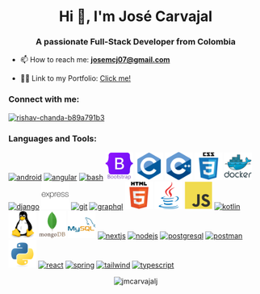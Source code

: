 <h1 align="center">Hi 👋, I'm José Carvajal</h1>
<h3 align="center">A passionate Full-Stack Developer from Colombia</h3>

-   📫 How to reach me: **josemcj07@gmail.com**

-   👨‍💻 Link to my Portfolio: [Click me!](https://josecarvajal.vercel.app)

<h3 align="left">Connect with me:</h3>
<p align="left">
<a href="https://www.linkedin.com/in/jose-miguel-carvajal-jimenez/" target="blank"><img align="center" src="https://raw.githubusercontent.com/rahuldkjain/github-profile-readme-generator/master/src/images/icons/Social/linked-in-alt.svg" alt="rishav-chanda-b89a791b3" height="30" width="40" /></a>
</p>

<h3 align="left">Languages and Tools:</h3>
<p align="left"><a href="https://developer.android.com" target="_blank" rel="noreferrer"><img src="https://cdn.jsdelivr.net/gh/devicons/devicon/icons/android/android-plain.svg" alt="android" width="55" height="55"/></a>&nbsp;<a href="https://angular.io" target="_blank" rel="noreferrer"><img src="https://angular.io/assets/images/logos/angular/angular.svg" alt="angular" width="55" height="55"/></a>&nbsp;<a href="https://www.gnu.org/software/bash/" target="_blank" rel="noreferrer"><img src="https://cdn.jsdelivr.net/gh/devicons/devicon/icons/bash/bash-original.svg" alt="bash" width="55" height="55"/></a>&nbsp;<a href="https://getbootstrap.com" target="_blank" rel="noreferrer"><img src="https://raw.githubusercontent.com/devicons/devicon/master/icons/bootstrap/bootstrap-original-wordmark.svg" alt="bootstrap" width="55" height="55"/></a>&nbsp;<a href="https://www.cprogramming.com/" target="_blank" rel="noreferrer"><img src="https://raw.githubusercontent.com/devicons/devicon/master/icons/c/c-original.svg" alt="c" width="55" height="55"/></a>&nbsp;<a href="https://www.w3schools.com/cpp/" target="_blank" rel="noreferrer"><img src="https://raw.githubusercontent.com/devicons/devicon/master/icons/cplusplus/cplusplus-original.svg" alt="cplusplus" width="55" height="55"/></a>&nbsp;<a href="https://www.w3schools.com/css/" target="_blank" rel="noreferrer"><img src="https://raw.githubusercontent.com/devicons/devicon/master/icons/css3/css3-original-wordmark.svg" alt="css3" width="55" height="55"/></a>&nbsp;<a href="https://www.docker.com/" target="_blank" rel="noreferrer"><img src="https://raw.githubusercontent.com/devicons/devicon/master/icons/docker/docker-original-wordmark.svg" alt="docker" width="55" height="55"/></a>&nbsp;<a href="https://www.djangoproject.com/" target="_blank" rel="noreferrer"><img src="https://cdn.jsdelivr.net/gh/devicons/devicon/icons/django/django-plain-wordmark.svg" alt="django" width="55" height="55"/></a>&nbsp;<a href="https://expressjs.com" target="_blank" rel="noreferrer"><img src="https://raw.githubusercontent.com/devicons/devicon/master/icons/express/express-original-wordmark.svg" alt="express" width="55" height="55"/></a>&nbsp;<a href="https://git-scm.com/" target="_blank" rel="noreferrer"><img src="https://www.vectorlogo.zone/logos/git-scm/git-scm-icon.svg" alt="git" width="55" height="55"/></a>&nbsp;<a href="https://graphql.org" target="_blank" rel="noreferrer"><img src="https://www.vectorlogo.zone/logos/graphql/graphql-icon.svg" alt="graphql" width="55" height="55"/></a>&nbsp;<a href="https://www.w3.org/html/" target="_blank" rel="noreferrer"><img src="https://raw.githubusercontent.com/devicons/devicon/master/icons/html5/html5-original-wordmark.svg" alt="html5" width="55" height="55"/></a>&nbsp;<a href="https://www.java.com" target="_blank" rel="noreferrer"><img src="https://raw.githubusercontent.com/devicons/devicon/master/icons/java/java-original.svg" alt="java" width="55" height="55"/></a>&nbsp;<a href="https://developer.mozilla.org/en-US/docs/Web/JavaScript" target="_blank" rel="noreferrer"><img src="https://raw.githubusercontent.com/devicons/devicon/master/icons/javascript/javascript-original.svg" alt="javascript" width="55" height="55"/></a>&nbsp;<a href="https://kotlinlang.org" target="_blank" rel="noreferrer"><img src="https://www.vectorlogo.zone/logos/kotlinlang/kotlinlang-icon.svg" alt="kotlin" width="55" height="55"/></a>&nbsp;<a href="https://www.linux.org/" target="_blank" rel="noreferrer"><img src="https://raw.githubusercontent.com/devicons/devicon/master/icons/linux/linux-original.svg" alt="linux" width="55" height="55"/></a>&nbsp;<a href="https://www.mongodb.com/" target="_blank" rel="noreferrer"><img src="https://raw.githubusercontent.com/devicons/devicon/master/icons/mongodb/mongodb-original-wordmark.svg" alt="mongodb" width="55" height="55"/></a>&nbsp;<a href="https://www.mysql.com/" target="_blank" rel="noreferrer"><img src="https://raw.githubusercontent.com/devicons/devicon/master/icons/mysql/mysql-original-wordmark.svg" alt="mysql" width="55" height="55"/></a>&nbsp;<a href="https://nextjs.org/" target="_blank" rel="noreferrer"><img src="https://cdn.jsdelivr.net/gh/devicons/devicon/icons/nextjs/nextjs-original.svg" alt="nextjs" width="55" height="55"/></a>&nbsp;<a href="https://nodejs.org" target="_blank" rel="noreferrer"><img src="https://cdn.jsdelivr.net/gh/devicons/devicon/icons/nodejs/nodejs-original-wordmark.svg" alt="nodejs" width="55" height="55"/></a>&nbsp;<a href="https://www.postgresql.org/" target="_blank" rel="noreferrer"><img src="https://cdn.jsdelivr.net/gh/devicons/devicon/icons/postgresql/postgresql-original-wordmark.svg" alt="postgresql" width="55" height="55"/></a>&nbsp;<a href="https://postman.com" target="_blank" rel="noreferrer"><img src="https://www.vectorlogo.zone/logos/getpostman/getpostman-icon.svg" alt="postman" width="55" height="55"/></a>&nbsp;<a href="https://www.python.org" target="_blank" rel="noreferrer"><img src="https://raw.githubusercontent.com/devicons/devicon/master/icons/python/python-original.svg" alt="python" width="55" height="55"/></a>&nbsp;<a href="https://react.dev/" target="_blank" rel="noreferrer"><img src="https://cdn.jsdelivr.net/gh/devicons/devicon/icons/react/react-original.svg" alt="react" width="55" height="55"/></a>&nbsp;<a href="https://spring.io/" target="_blank" rel="noreferrer"><img src="https://cdn.jsdelivr.net/gh/devicons/devicon/icons/spring/spring-original-wordmark.svg" alt="spring" width="55" height="55"/></a>&nbsp;<a href="https://tailwindcss.com/" target="_blank" rel="noreferrer"><img src="https://www.vectorlogo.zone/logos/tailwindcss/tailwindcss-icon.svg" alt="tailwind" width="55" height="55"/></a>&nbsp;<a href="https://www.typescriptlang.org/" target="_blank" rel="noreferrer"><img src="https://cdn.jsdelivr.net/gh/devicons/devicon/icons/typescript/typescript-original.svg" alt="typescript" width="55" height="55"/></a></p>

<p align="center"><img align="center" src="https://github-readme-stats.vercel.app/api/top-langs?username=jmcarvajalj&show_icons=true&locale=en&layout=compact&theme=tokyonight" alt="jmcarvajalj" /></p>

